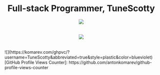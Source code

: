 <h1 align="center" font-size: xx-large;">
    Full-stack Programmer, TuneScotty
  </h1>
<div align="center">
  <a href="https://skillicons.dev">
    <img src="https://skillicons.dev/icons?i=bootstrap,wordpress,robloxstudio,vscode,atom">
    </br></br></br>
    <img src="https://skillicons.dev/icons?i=js,html,css,lua,mysql,php,py,perl,cs&perline=3"/>
    </br></br></br>
 </a>
</div>
    ![](https://komarev.com/ghpvc/?username=TuneScotty&abbreviated=true&style=plastic&color=blueviolet) 
    [GitHub Profile Views Counter]: https://github.com/antonkomarev/github-profile-views-counter
